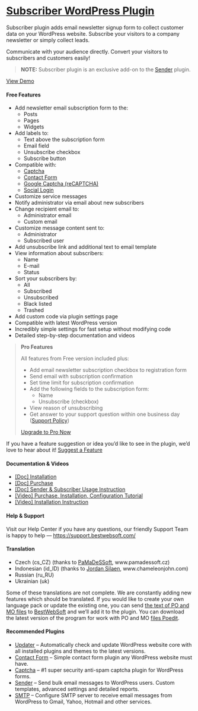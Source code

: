 <a href="https://bestwebsoft.com/products/wordpress/plugins/subscriber/" target=_blank>Subscriber WordPress Plugin</a>
========================

<p>Subscriber plugin adds email newsletter signup form to collect customer data on your WordPress website. Subscribe your visitors to a company newsletter or simply collect leads.</p>
<p>Communicate with your audience directly. Convert your visitors to subscribers and customers easily!</p>
<blockquote>
<p><strong>NOTE:</strong> Subscriber plugin is an exclusive add-on to the <a href="https://bestwebsoft.com/products/wordpress/plugins/sender/?k=87e536ef51413f30ebada1bb46dcdf39" rel="nofollow">Sender</a> plugin.</p>
</blockquote>
<p><a href="https://bestwebsoft.com/demo-for-subscriber/?ref=readme" rel="nofollow">View Demo</a></p>
<p><span class="embed-youtube" style="text-align:center; display: block;"></span></p>
<h4>Free Features</h4>
<ul>
<li>Add newsletter email subscription form to the:
<ul>
<li>Posts</li>
<li>Pages</li>
<li>Widgets</li>
</ul>
</li>
<li>Add labels to:
<ul>
<li>Text above the subscription form</li>
<li>Email field</li>
<li>Unsubscribe checkbox</li>
<li>Subscribe button</li>
</ul>
</li>
<li>Compatible with:
<ul>
<li><a href="https://bestwebsoft.com/products/wordpress/plugins/captcha/?k=087fd14aa72b0c2680b4ec1ad896e63a" rel="nofollow">Captcha</a></li>
<li><a href="https://bestwebsoft.com/products/wordpress/plugins/contact-form/?k=8414f4d5854c6ad26575b04a62d6672e" rel="nofollow">Contact Form</a></li>
<li><a href="https://bestwebsoft.com/products/wordpress/plugins/google-captcha/?k=251a19a5d45d3f788250f7d67e821688" rel="nofollow">Google Captcha (reCAPTCHA)</a></li>
<li><a href="https://bestwebsoft.com/products/wordpress/plugins/social-login/?k=c9c2236abca4a41f96331f4880027dfc" rel="nofollow">Social Login</a></li>
</ul>
</li>
<li>Customize service messages</li>
<li>Notify administrator via email about new subscribers</li>
<li>Change recipient email to:
<ul>
<li>Administrator email</li>
<li>Custom email</li>
</ul>
</li>
<li>Customize message content sent to:
<ul>
<li>Administrator</li>
<li>Subscribed user</li>
</ul>
</li>
<li>Add unsubscribe link and additional text to email template</li>
<li>View information about subscribers:
<ul>
<li>Name</li>
<li>E-mail</li>
<li>Status</li>
</ul>
</li>
<li>Sort your subscribers by:
<ul>
<li>All</li>
<li>Subscribed</li>
<li>Unsubscribed</li>
<li>Black listed</li>
<li>Trashed</li>
</ul>
</li>
<li>Add custom code via plugin settings page</li>
<li>Compatible with latest WordPress version</li>
<li>Incredibly simple settings for fast setup without modifying code</li>
<li>Detailed step-by-step documentation and videos</li>
</ul>
<blockquote>
<p><strong>Pro Features</strong></p>
<p>All features from Free version included plus:</p>
<ul>
<li>Add email newsletter subscription checkbox to registration form</li>
<li>Send email with subscription confirmation</li>
<li>Set time limit for subscription confirmation</li>
<li>Add the following fields to the subscription form:
<ul>
<li>Name</li>
<li>Unsubscribe (checkbox)</li>
</ul>
</li>
<li>View reason of unsubscribing</li>
<li>Get answer to your support question within one business day (<a href="https://bestwebsoft.com/support-policy/" rel="nofollow">Support Policy</a>)</li>
</ul>
<p><a href="https://bestwebsoft.com/products/wordpress/plugins/subscriber/?k=ec88b21e8b31454de5a80a997b2f6450" rel="nofollow">Upgrade to Pro Now</a></p>
</blockquote>
<p>If you have a feature suggestion or idea you&#8217;d like to see in the plugin, we&#8217;d love to hear about it! <a href="https://support.bestwebsoft.com/hc/en-us/requests/new" rel="nofollow">Suggest a Feature</a></p>
<h4>Documentation &amp; Videos</h4>
<ul>
<li><a href="https://docs.google.com/document/d/1-hvn6WRvWnOqj5v5pLUk7Awyu87lq5B_dO-Tv-MC9JQ/" rel="nofollow">[Doc] Installation</a></li>
<li><a href="https://docs.google.com/document/d/1EUdBVvnm7IHZ6y0DNyldZypUQKpB8UVPToSc_LdOYQI/" rel="nofollow">[Doc] Purchase</a></li>
<li><a href="https://docs.google.com/document/d/1yazt_na2u364QCbUELlrBixZnRh6Jc0EbunXC02aYZM/" rel="nofollow">[Doc] Sender &amp; Subscriber Usage Instruction</a></li>
<li><a href="https://www.youtube.com/watch?v=kQQ0ZqmpR6Y" rel="nofollow">[Video] Purchase, Installation, Configuration Tutorial</a></li>
<li><a href="https://www.youtube.com/watch?v=YJOQSGXPjRY" rel="nofollow">[Video] Installation Instruction</a></li>
</ul>
<h4>Help &amp; Support</h4>
<p>Visit our Help Center if you have any questions, our friendly Support Team is happy to help — <a href="https://support.bestwebsoft.com/" rel="nofollow">https://support.bestwebsoft.com/</a></p>
<h4>Translation</h4>
<ul>
<li>Czech (cs_CZ) (thanks to <a href="mailto:&#105;&#110;&#102;&#111;&#064;&#x70;&#x61;&#x6d;&#x61;&#x64;&#x65;&#115;&#115;&#111;&#102;&#116;.&#x63;&#x7a;" rel="nofollow">PaMaDeSSoft</a>, www.pamadessoft.cz)</li>
<li>Indonesian (id_ID) (thanks to <a href="mailto:j&#x6f;&#114;&#x64;&#x61;&#110;&#x2e;&#115;i&#x6c;&#097;&#x65;&#x6e;&#064;&#x63;&#104;&#097;&#x6d;&#101;l&#x65;&#111;&#x6e;&#106;&#111;&#x68;&#110;.&#x63;&#111;&#x6d;" rel="nofollow">Jordan Silaen</a>, www.chameleonjohn.com)</li>
<li>Russian (ru_RU)</li>
<li>Ukrainian (uk)</li>
</ul>
<p>Some of these translations are not complete. We are constantly adding new features which should be translated. If you would like to create your own language pack or update the existing one, you can send <a href="https://codex.wordpress.org/Translating_WordPress" rel="nofollow">the text of PO and MO files</a> to <a href="https://support.bestwebsoft.com/hc/en-us/requests/new" rel="nofollow">BestWebSoft</a> and we&#8217;ll add it to the plugin. You can download the latest version of the program for work with PO and MO <a href="https://www.poedit.net/download.php" rel="nofollow">files Poedit</a>.</p>
<h4>Recommended Plugins</h4>
<ul>
<li><a href="https://bestwebsoft.com/products/wordpress/plugins/updater/?k=eae2aa18f1ba0036cc937a130f05f001" rel="nofollow">Updater</a> &#8211; Automatically check and update WordPress website core with all installed plugins and themes to the latest versions.</li>
<li><a href="https://bestwebsoft.com/products/wordpress/plugins/contact-form/?k=8414f4d5854c6ad26575b04a62d6672e" rel="nofollow">Contact Form</a> &#8211; Simple contact form plugin any WordPress website must have.</li>
<li><a href="https://bestwebsoft.com/products/wordpress/plugins/captcha/?k=087fd14aa72b0c2680b4ec1ad896e63a" rel="nofollow">Captcha</a> &#8211; #1 super security anti-spam captcha plugin for WordPress forms.</li>
<li><a href="https://bestwebsoft.com/products/wordpress/plugins/sender/?k=87e536ef51413f30ebada1bb46dcdf39" rel="nofollow">Sender</a> &#8211; Send bulk email messages to WordPress users. Custom templates, advanced settings and detailed reports.</li>
<li><a href="https://bestwebsoft.com/products/wordpress/plugins/smtp/" rel="nofollow">SMTP</a> &#8211; Configure SMTP server to receive email messages from WordPress to Gmail, Yahoo, Hotmail and other services.</li>
</ul>
